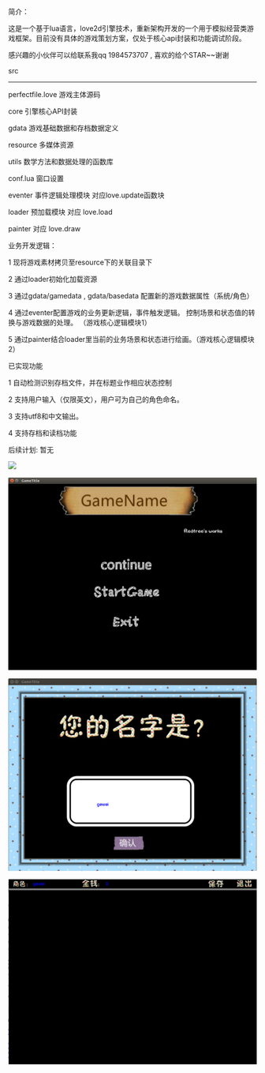 简介：

这是一个基于lua语言，love2d引擎技术，重新架构开发的一个用于模拟经营类游戏框架。目前没有具体的游戏策划方案，仅处于核心api封装和功能调试阶段。

感兴趣的小伙伴可以给联系我qq 1984573707 , 喜欢的给个STAR~~谢谢

src

---

perfectfile.love 游戏主体源码

core 引擎核心API封装

gdata 游戏基础数据和存档数据定义

resource 多媒体资源

utils 数学方法和数据处理的函数库

conf.lua 窗口设置

eventer 事件逻辑处理模块 对应love.update函数块

loader 预加载模块 对应 love.load

painter 对应 love.draw

业务开发逻辑：

1 现将游戏素材拷贝至resource下的关联目录下

2 通过loader初始化加载资源

3 通过gdata/gamedata , gdata/basedata 配置新的游戏数据属性（系统/角色）

4 通过eventer配置游戏的业务更新逻辑，事件触发逻辑。 控制场景和状态值的转换与游戏数据的处理。 （游戏核心逻辑模块1）

5 通过painter结合loader里当前的业务场景和状态进行绘画。（游戏核心逻辑模块2）

已实现功能

1 自动检测识别存档文件，并在标题业作相应状态控制

2 支持用户输入（仅限英文），用户可为自己的角色命名。

3 支持utf8和中文输出。

4 支持存档和读档功能

后续计划:
暂无

![](233.png)

![](show1.png)

![](show2.png)

![](show3.png)


